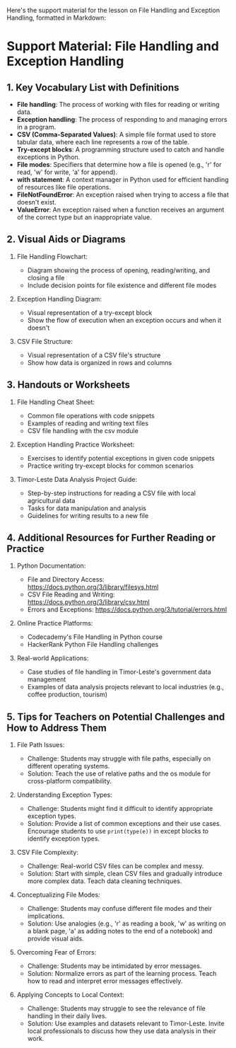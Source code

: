 Here's the support material for the lesson on File Handling and Exception Handling, formatted in Markdown:

# Support Material: File Handling and Exception Handling

## 1. Key Vocabulary List with Definitions

- **File handling**: The process of working with files for reading or writing data.
- **Exception handling**: The process of responding to and managing errors in a program.
- **CSV (Comma-Separated Values)**: A simple file format used to store tabular data, where each line represents a row of the table.
- **Try-except blocks**: A programming structure used to catch and handle exceptions in Python.
- **File modes**: Specifiers that determine how a file is opened (e.g., 'r' for read, 'w' for write, 'a' for append).
- **with statement**: A context manager in Python used for efficient handling of resources like file operations.
- **FileNotFoundError**: An exception raised when trying to access a file that doesn't exist.
- **ValueError**: An exception raised when a function receives an argument of the correct type but an inappropriate value.

## 2. Visual Aids or Diagrams

1. File Handling Flowchart:
   - Diagram showing the process of opening, reading/writing, and closing a file
   - Include decision points for file existence and different file modes

2. Exception Handling Diagram:
   - Visual representation of a try-except block
   - Show the flow of execution when an exception occurs and when it doesn't

3. CSV File Structure:
   - Visual representation of a CSV file's structure
   - Show how data is organized in rows and columns

## 3. Handouts or Worksheets

1. File Handling Cheat Sheet:
   - Common file operations with code snippets
   - Examples of reading and writing text files
   - CSV file handling with the csv module

2. Exception Handling Practice Worksheet:
   - Exercises to identify potential exceptions in given code snippets
   - Practice writing try-except blocks for common scenarios

3. Timor-Leste Data Analysis Project Guide:
   - Step-by-step instructions for reading a CSV file with local agricultural data
   - Tasks for data manipulation and analysis
   - Guidelines for writing results to a new file

## 4. Additional Resources for Further Reading or Practice

1. Python Documentation:
   - File and Directory Access: https://docs.python.org/3/library/filesys.html
   - CSV File Reading and Writing: https://docs.python.org/3/library/csv.html
   - Errors and Exceptions: https://docs.python.org/3/tutorial/errors.html

2. Online Practice Platforms:
   - Codecademy's File Handling in Python course
   - HackerRank Python File Handling challenges

3. Real-world Applications:
   - Case studies of file handling in Timor-Leste's government data management
   - Examples of data analysis projects relevant to local industries (e.g., coffee production, tourism)

## 5. Tips for Teachers on Potential Challenges and How to Address Them

1. File Path Issues:
   - Challenge: Students may struggle with file paths, especially on different operating systems.
   - Solution: Teach the use of relative paths and the os module for cross-platform compatibility.

2. Understanding Exception Types:
   - Challenge: Students might find it difficult to identify appropriate exception types.
   - Solution: Provide a list of common exceptions and their use cases. Encourage students to use `print(type(e))` in except blocks to identify exception types.

3. CSV File Complexity:
   - Challenge: Real-world CSV files can be complex and messy.
   - Solution: Start with simple, clean CSV files and gradually introduce more complex data. Teach data cleaning techniques.

4. Conceptualizing File Modes:
   - Challenge: Students may confuse different file modes and their implications.
   - Solution: Use analogies (e.g., 'r' as reading a book, 'w' as writing on a blank page, 'a' as adding notes to the end of a notebook) and provide visual aids.

5. Overcoming Fear of Errors:
   - Challenge: Students may be intimidated by error messages.
   - Solution: Normalize errors as part of the learning process. Teach how to read and interpret error messages effectively.

6. Applying Concepts to Local Context:
   - Challenge: Students may struggle to see the relevance of file handling in their daily lives.
   - Solution: Use examples and datasets relevant to Timor-Leste. Invite local professionals to discuss how they use data analysis in their work.